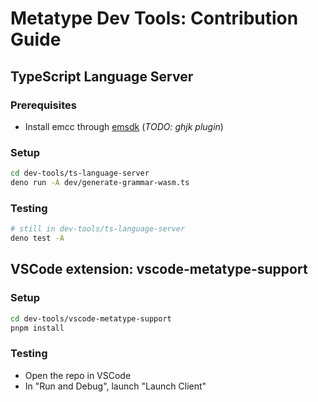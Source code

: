 # Metatype Dev Tools: Contribution Guide

## TypeScript Language Server

### Prerequisites
- Install emcc through [emsdk](https://emscripten.org/docs/getting_started/downloads.html#installation-instructions-using-the-emsdk-recommended) (_TODO: ghjk plugin_)

### Setup
```bash
cd dev-tools/ts-language-server
deno run -A dev/generate-grammar-wasm.ts
```

### Testing
```bash
# still in dev-tools/ts-language-server
deno test -A
```

## VSCode extension: vscode-metatype-support

### Setup
```bash
cd dev-tools/vscode-metatype-support
pnpm install
```

### Testing
- Open the repo in VSCode
- In "Run and Debug", launch "Launch Client"
